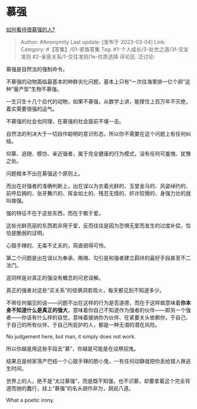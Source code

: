 # 慕强
[如何看待很慕强的人?](https://www.zhihu.com/question/395222400/answer/2920433763)

> Author: #Anonymity
> Last update: [发布于 2023-03-04]
> Link:
> Category: #【答集】/01-家族答集
> Tag:  #1-个人成长/3-处世之道/3f-交友准则 #2-亲密关系/1-交往准则/1e-优质选择 
> 评论区:
> 泛讨论:

慕强是自然法的强制命令。

不慕强的动物面临最基本的种群劣化问题，基本上只有“一次往海里排一亿个卵”这种“量产型”生物不慕强。

一生只生十几个后代的动物，如果不慕强，从数学上讲，能撑住上百万年不灭绝，着实需要很强的运气。

不慕强的社会也同理，在慕强的社会面前不堪一击。

自然法的判决大于一切自作聪明的意识形态，所以你不需要在这个问题上有任何纠结。

仰慕、追随、模仿、亲近强者，属于完全健康的行为模式，没有任何可羞愧、犹豫之处。

问题根本不出在慕强这个原则上。

而出在对强者的准确判断上，出在误以为衣着光鲜的、玉堂金马的、风姿绰约的、前呼后拥的、张牙舞爪的、挥金如土的、残忍无情的、奸诈狡猾的、身强力壮的就叫做强。

强的特征不在于这些东西，而在于敢于爱。

这些光鲜亮丽的东西若非用于爱，反而往往是因为恐惧无爱而发生的过度补偿，恰恰是脆弱的证明。

心狠手辣的、无毒不丈夫的，简直弱得可怜。

第二个问题是出在误以为奉承、贿赂、勾引是和强者建立羁绊的最好手段甚至不二法门。

这同样是对真正的强没有概念的可悲误解。

真正的强者对这些“买关系”的伎俩洞若观火，每天都见到不知道多少。

不带任何偏见的说——问题不出在这样的行为是否道德，而在于这样做意味着**你本身不知道什么是真正的强大**，意味着你自己不知道作为强者的伙伴——即另一个强者——你该有什么样的自觉，意味着接纳你为伙伴、在紧要关头依赖你，于自己、于自己的所有伙伴、于自己所庇护的人，都是一种无谓的潜在风险。

No judgement here, but man, it simply does not work.

所以你越是用这些手段去“慕”，你越是可能是在设祭招鬼。

结果总是倾家荡产巴结一个心狠手辣的胆小鬼，一有任何动静就把你丢给猎人换逃生时间。

世界上的人，绝不是“太过慕强”，而是既不知强，也不识慕，却要拿着这个完全背道而驰的蠢行，挂上“慕强”的名头胡作非为，胡说八道。

What a poetic irony.
